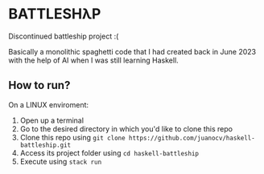 # BATTLESHλP
Discontinued battleship project :(

Basically a monolithic spaghetti code that I had created back in June 2023 with the help of AI when I was still learning Haskell.

## How to run?
On a LINUX enviroment:
1. Open up a terminal
2. Go to the desired directory in which you'd like to clone this repo
3. Clone this repo using `git clone https://github.com/juanocv/haskell-battleship.git`
4. Access its project folder using `cd haskell-battleship`
5. Execute using `stack run`
